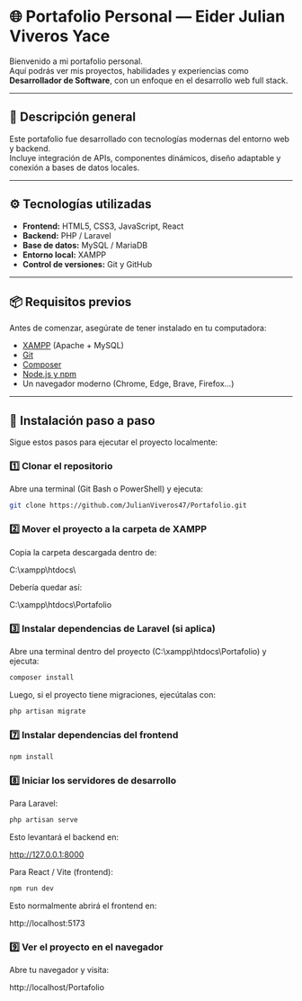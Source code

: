 # 🌐 Portafolio Personal — Eider Julian Viveros Yace

Bienvenido a mi portafolio personal.  
Aquí podrás ver mis proyectos, habilidades y experiencias como **Desarrollador de Software**, con un enfoque en el desarrollo web full stack.

---

## 🧠 Descripción general

Este portafolio fue desarrollado con tecnologías modernas del entorno web y backend.  
Incluye integración de APIs, componentes dinámicos, diseño adaptable y conexión a bases de datos locales.

---

## ⚙️ Tecnologías utilizadas

- **Frontend:** HTML5, CSS3, JavaScript, React  
- **Backend:** PHP / Laravel  
- **Base de datos:** MySQL / MariaDB  
- **Entorno local:** XAMPP  
- **Control de versiones:** Git y GitHub  

---

## 📦 Requisitos previos

Antes de comenzar, asegúrate de tener instalado en tu computadora:

- [XAMPP](https://www.apachefriends.org/es/index.html) (Apache + MySQL)
- [Git](https://git-scm.com/downloads)
- [Composer](https://getcomposer.org/)
- [Node.js y npm](https://nodejs.org/)
- Un navegador moderno (Chrome, Edge, Brave, Firefox…)

---

## 🚀 Instalación paso a paso

Sigue estos pasos para ejecutar el proyecto localmente:

### 1️⃣ Clonar el repositorio

Abre una terminal (Git Bash o PowerShell) y ejecuta:

```bash
git clone https://github.com/JulianViveros47/Portafolio.git
```

### 2️⃣ Mover el proyecto a la carpeta de XAMPP

Copia la carpeta descargada dentro de:


C:\xampp\htdocs\


Debería quedar así:

C:\xampp\htdocs\Portafolio

### 3️⃣ Instalar dependencias de Laravel (si aplica)

Abre una terminal dentro del proyecto (C:\xampp\htdocs\Portafolio) y ejecuta:

```bash
composer install
```

Luego, si el proyecto tiene migraciones, ejecútalas con:

```bash
php artisan migrate
```

### 7️⃣ Instalar dependencias del frontend

```bash
npm install
```

### 8️⃣ Iniciar los servidores de desarrollo

Para Laravel:

```bash
php artisan serve
```

Esto levantará el backend en:

http://127.0.0.1:8000


Para React / Vite (frontend):

```bash
npm run dev
```

Esto normalmente abrirá el frontend en:

http://localhost:5173

### 9️⃣ Ver el proyecto en el navegador

Abre tu navegador y visita:

http://localhost/Portafolio